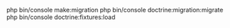 php bin/console make:migration
php bin/console doctrine:migration:migrate
php bin/console doctrine:fixtures:load